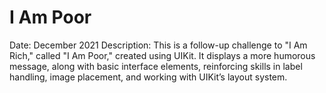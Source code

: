 # I Am Poor
Date: December 2021
Description:
This is a follow-up challenge to "I Am Rich," called "I Am Poor," created using UIKit. It displays a more humorous message, along with basic interface elements, reinforcing skills in label handling, image placement, and working with UIKit’s layout system.
